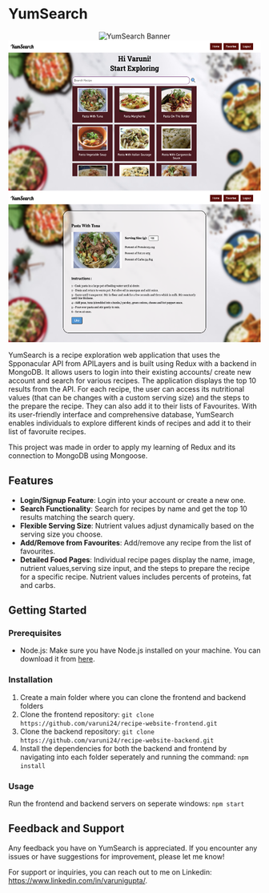 # YumSearch

<p align="center">
  <img src="readmeImgs/main page.png" alt="YumSearch Banner" width="600" height="300" class="centered-image" />
  <img src="readmeImgs/search page.png" alt="YumSearch Banner" width="600" height="300" class="centered-image" />
  <img src="readmeImgs/recipe page.png" alt="YumSearch Banner" width="600" height="300" class="centered-image" />
</p>

YumSearch is a recipe exploration web application that uses the Spponacular API from APILayers and is built using Redux with a backend in MongoDB. It allows users to login into their existing accounts/ create new account and search for various recipes. The application displays the top 10 results from the API. For each recipe, the user can access its nutritional values (that can be changes with a custom serving size) and the steps to the prepare the recipe. They can also add it to their lists of Favourites. With its user-friendly interface and comprehensive database, YumSearch enables individuals to explore different kinds of recipes and add it to their list of favoruite recipes.

This project was made in order to apply my learning of Redux and its connection to MongoDB using Mongoose. 

## Features

- **Login/Signup Feature**: Login into your account or create a new one.
- **Search Functionality**: Search for recipes by name and get the top 10 results matching the search query.
- **Flexible Serving Size**: Nutrient values adjust dynamically based on the serving size you choose.
- **Add/Remove from Favourites**: Add/remove any recipe from the list of favourites.
- **Detailed Food Pages**: Individual recipe pages display the name, image, nutrient values,serving size input, and the steps to prepare the recipe for a specific recipe. Nutrient values includes percents of proteins, fat and carbs.

## Getting Started

### Prerequisites

- Node.js: Make sure you have Node.js installed on your machine. You can download it from [here](https://nodejs.org).

### Installation

1. Create a main folder where you can clone the frontend and backend folders
2. Clone the frontend repository: `git clone https://github.com/varuni24/recipe-website-frontend.git`
3. Clone the backend repository: `git clone https://github.com/varuni24/recipe-website-backend.git`
4. Install the dependencies for both the backend and frontend by navigating into each folder seperately and running the command: `npm install`


### Usage

Run the frontend and backend servers on seperate windows: `npm start`


## Feedback and Support

Any feedback you have on YumSearch is appreciated. If you encounter any issues or have suggestions for improvement, please let me know!

For support or inquiries, you can reach out to me on Linkedin: https://www.linkedin.com/in/varunigupta/.
